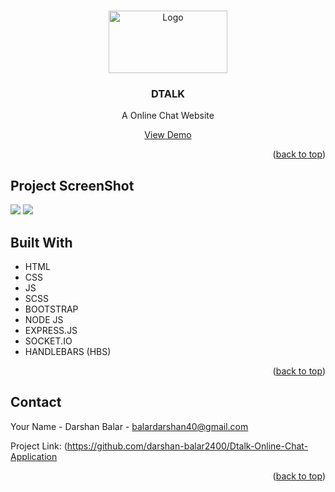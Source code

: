 <!-- Improved compatibility of back to top link: See: https://github.com/othneildrew/Best-README-Template/pull/73 -->
<a name="readme-top"></a>

<!-- PROJECT LOGO -->
<br />
<div align="center">
  <a href="https://github.com/othneildrew/Best-README-Template">
    <img src="https://res.cloudinary.com/dexratgkq/image/upload/v1661598630/samples/dtalk_pxnxwh.png" alt="Logo" width="190" height="100">
  </a>

  <h3 align="center">DTALK</h3>

  <p align="center">
    A Online Chat Website
    <br />
  </p>
  <a href="https://real-time-chat-balar.herokuapp.com/">View Demo</a>
</div>



<p align="right">(<a href="#readme-top">back to top</a>)</p>

## Project ScreenShot

<img src="https://res.cloudinary.com/dexratgkq/image/upload/v1661598778/samples/ss1_nnylvj.png">
<img src="https://res.cloudinary.com/dexratgkq/image/upload/v1661598872/samples/ss2_yznoes.png">

## Built With

* HTML
* CSS
* JS
* SCSS
* BOOTSTRAP
* NODE JS
* EXPRESS.JS
* SOCKET.IO
* HANDLEBARS (HBS)

<p align="right">(<a href="#readme-top">back to top</a>)</p>



<!-- CONTACT -->
## Contact

Your Name - Darshan Balar - balardarshan40@gmail.com

Project Link: (https://github.com/darshan-balar2400/Dtalk-Online-Chat-Application

<p align="right">(<a href="#readme-top">back to top</a>)</p>


